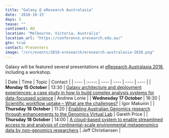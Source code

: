 ```yaml
---
title: "Galaxy @ eResearch Australasia"
date: '2018-10-15'
days: 5
tease: ""
continent: AU
location: "Melbourne, Victoria, Australia"
location_url: "https://conference.eresearch.edu.au/"
gtn: true
contact: Presenters
image: "/src/events/2018-eresearch/eresearch-australasia-2018.png"
---
```


Galaxy will be featured several presentations at [eResearch Australasia 2018](https://conference.eresearch.edu.au/), including a workshop.

| Date | Time | Topic | Contact |
| ---- | :----: | ---- | ---- | ---- | ---- |
| **Monday 15 October** | 13:30 | [Galaxy architecture and deployment experiences: a case study in how to build complex analysis systems for data-focussed science](https://conference.eresearch.edu.au/2018/07/galaxy-architecture-and-deployment-experiences-a-case-study-in-how-to-build-complex-analysis-systems-for-data-focussed-science/) | Andrew Lonie |
| **Wednesday 17 October** | 16:30 | [Scientific workflow uptake – What are the challenges?](https://conference.eresearch.edu.au/2018/08/scientific-workflow-uptake-what-are-the-challenges/) | Igor Makunin |
| **Thursday 18 October** | 11:20 | [Enabling Australian Genomics research through enhancements to the Genomics Virtual Lab](https://conference.eresearch.edu.au/2018/08/enabling-australian-genomics-research-through-enhancements-to-the-genomics-virtual-lab/) | Gareth Price |
| **Thursday 18 October** | 14:00 | [A cloud-based system to enable streamlined access to and analysis of continental-scale environmental metagenomics data by non-genomics researchers](https://conference.eresearch.edu.au/2018/08/a-cloud-based-system-to-enable-streamlined-access-to-and-analysis-of-continental-scale-environmental-metagenomics-data-by-non-genomics-researchers/) | Jeff Christiansen |
